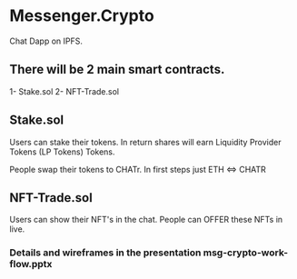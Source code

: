 # Messenger.Crypto
Chat Dapp on IPFS.

## There will be 2 main smart contracts.
1- Stake.sol
2- NFT-Trade.sol


## Stake.sol
Users can stake their tokens. In return shares will earn Liquidity Provider Tokens (LP Tokens) Tokens.

People swap their tokens to CHATr. In first steps just ETH <=> CHATR

## NFT-Trade.sol
Users can show their NFT's in the chat. People can OFFER these NFTs in live.


### Details and wireframes in the presentation msg-crypto-work-flow.pptx
